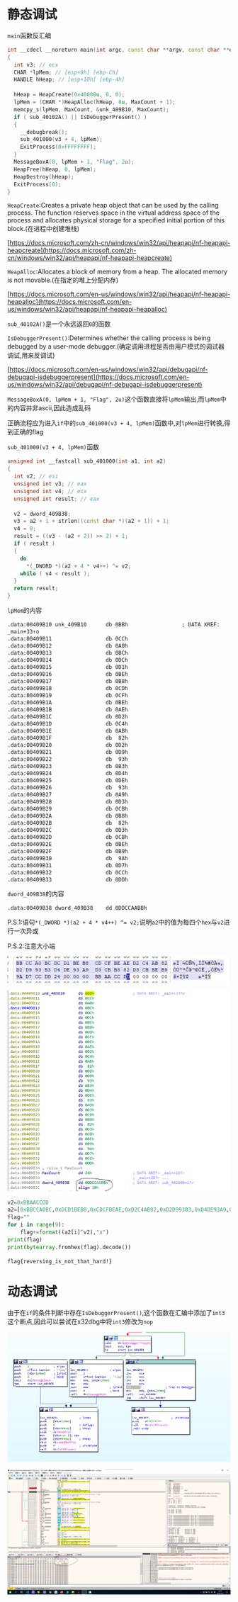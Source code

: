# 静态调试

`main`函数反汇编

```cpp
int __cdecl __noreturn main(int argc, const char **argv, const char **envp)
{
  int v3; // ecx
  CHAR *lpMem; // [esp+8h] [ebp-Ch]
  HANDLE hHeap; // [esp+10h] [ebp-4h]

  hHeap = HeapCreate(0x40000u, 0, 0);
  lpMem = (CHAR *)HeapAlloc(hHeap, 8u, MaxCount + 1);
  memcpy_s(lpMem, MaxCount, &unk_409B10, MaxCount);
  if ( sub_40102A() || IsDebuggerPresent() )
  {
    __debugbreak();
    sub_401000(v3 + 4, lpMem);
    ExitProcess(0xFFFFFFFF);
  }
  MessageBoxA(0, lpMem + 1, "Flag", 2u);
  HeapFree(hHeap, 0, lpMem);
  HeapDestroy(hHeap);
  ExitProcess(0);
}
```

`HeapCreate`:Creates a private heap object that can be used by the calling process. The function reserves space in the virtual address space of the process and allocates physical storage for a specified initial portion of this block.(在进程中创建堆栈)

[https://docs.microsoft.com/zh-cn/windows/win32/api/heapapi/nf-heapapi-heapcreate](https://docs.microsoft.com/zh-cn/windows/win32/api/heapapi/nf-heapapi-heapcreate)

`HeapAlloc`:Allocates a block of memory from a heap. The allocated memory is not movable.(在指定的堆上分配内存)

[https://docs.microsoft.com/en-us/windows/win32/api/heapapi/nf-heapapi-heapalloc](https://docs.microsoft.com/en-us/windows/win32/api/heapapi/nf-heapapi-heapalloc)

`sub_40102A()`是一个永远返回`0`的函数

`IsDebuggerPresent()`:Determines whether the calling process is being debugged by a user-mode debugger.(确定调用进程是否由用户模式的调试器调试,用来反调试)

[https://docs.microsoft.com/en-us/windows/win32/api/debugapi/nf-debugapi-isdebuggerpresent](https://docs.microsoft.com/en-us/windows/win32/api/debugapi/nf-debugapi-isdebuggerpresent)

`MessageBoxA(0, lpMem + 1, "Flag", 2u)`这个函数直接将`lpMem`输出,而`lpMem`中的内容并非ascii,因此造成乱码

正确流程应为进入`if`中的`sub_401000(v3 + 4, lpMem)`函数中,对`lpMem`进行转换,得到正确的flag

`sub_401000(v3 + 4, lpMem)`函数

```cpp
unsigned int __fastcall sub_401000(int a1, int a2)
{
  int v2; // esi
  unsigned int v3; // eax
  unsigned int v4; // ecx
  unsigned int result; // eax

  v2 = dword_409B38;
  v3 = a2 + 1 + strlen((const char *)(a2 + 1)) + 1;
  v4 = 0;
  result = ((v3 - (a2 + 2)) >> 2) + 1;
  if ( result )
  {
    do
      *(_DWORD *)(a2 + 4 * v4++) ^= v2;
    while ( v4 < result );
  }
  return result;
}
```

`lpMem`的内容

```
.data:00409B10 unk_409B10      db 0BBh                 ; DATA XREF: _main+33↑o
.data:00409B11                 db 0CCh
.data:00409B12                 db 0A0h
.data:00409B13                 db 0BCh
.data:00409B14                 db 0DCh
.data:00409B15                 db 0D1h
.data:00409B16                 db 0BEh
.data:00409B17                 db 0B8h
.data:00409B18                 db 0CDh
.data:00409B19                 db 0CFh
.data:00409B1A                 db 0BEh
.data:00409B1B                 db 0AEh
.data:00409B1C                 db 0D2h
.data:00409B1D                 db 0C4h
.data:00409B1E                 db 0ABh
.data:00409B1F                 db  82h
.data:00409B20                 db 0D2h
.data:00409B21                 db 0D9h
.data:00409B22                 db  93h
.data:00409B23                 db 0B3h
.data:00409B24                 db 0D4h
.data:00409B25                 db 0DEh
.data:00409B26                 db  93h
.data:00409B27                 db 0A9h
.data:00409B28                 db 0D3h
.data:00409B29                 db 0CBh
.data:00409B2A                 db 0B8h
.data:00409B2B                 db  82h
.data:00409B2C                 db 0D3h
.data:00409B2D                 db 0CBh
.data:00409B2E                 db 0BEh
.data:00409B2F                 db 0B9h
.data:00409B30                 db  9Ah
.data:00409B31                 db 0D7h
.data:00409B32                 db 0CCh
.data:00409B33                 db 0DDh
```

`dword_409B38`的内容

```
.data:00409B38 dword_409B38    dd 0DDCCAABBh
```

P.S.1:语句`*(_DWORD *)(a2 + 4 * v4++) ^= v2;`说明`a2`中的值为每四个`hex`与`v2`进行一次异或

P.S.2:注意大小端

![](winhex.png)

![](ida.png)

```py
v2=0xBBAACCDD
a2=[0xBBCCA0BC,0xDCD1BEB8,0xCDCFBEAE,0xD2C4AB82,0xD2D993B3,0xD4DE93A9,0xD3CBB882,0xD3CBBEB9,0x9AD7CCDD]
flag=""
for i in range(9):
    flag+=format((a2[i]^v2),"x")
print(flag)
print(bytearray.fromhex(flag).decode())
```

`flag{reversing_is_not_that_hard!}`

# 动态调试

由于在`if`的条件判断中存在`IsDebuggerPresent()`,这个函数在汇编中添加了`int3`这个断点,因此可以尝试在x32dbg中将`int3`修改为`nop`

![](ida_int3.png)

![](x32dbg.png)